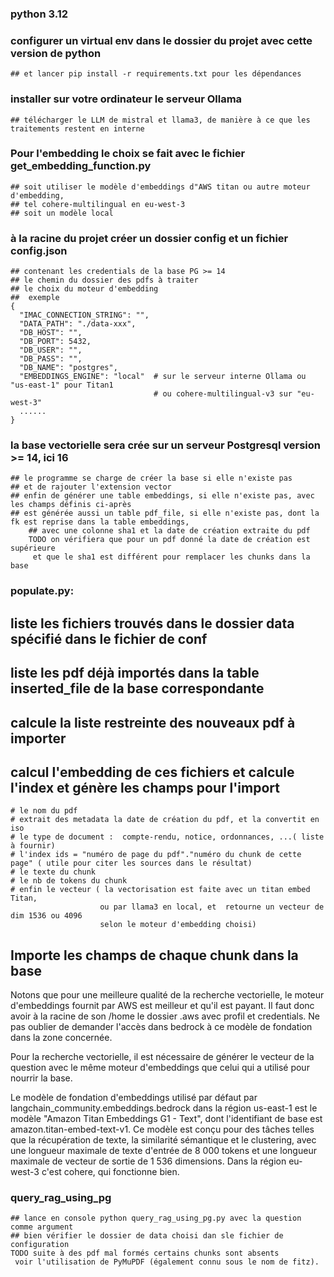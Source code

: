 ### python 3.12

### configurer un virtual env dans le dossier du projet avec cette version de python
    ## et lancer pip install -r requirements.txt pour les dépendances

### installer sur votre ordinateur le serveur Ollama
    ## télécharger le LLM de mistral et llama3, de manière à ce que les traitements restent en interne

### Pour l'embedding le choix se fait avec le fichier get_embedding_function.py
    ## soit utiliser le modèle d'embeddings d"AWS titan ou autre moteur d'embedding,
    ## tel cohere-multilingual en eu-west-3
    ## soit un modèle local

### à la racine du projet créer un dossier config et un fichier config.json
    ## contenant les credentials de la base PG >= 14
    ## le chemin du dossier des pdfs à traiter
    ## le choix du moteur d'embedding
    ##  exemple
    {
      "IMAC_CONNECTION_STRING": "",
      "DATA_PATH": "./data-xxx",
      "DB_HOST": "",
      "DB_PORT": 5432,
      "DB_USER": "",
      "DB_PASS": "",
      "DB_NAME": "postgres",
      "EMBEDDINGS_ENGINE": "local"  # sur le serveur interne Ollama ou "us-east-1" pour Titan1
                                    # ou cohere-multilingual-v3 sur "eu-west-3"
      ......
    }

### la base vectorielle sera crée sur un serveur Postgresql version >= 14, ici 16
    ## le programme se charge de créer la base si elle n'existe pas
    ## et de rajouter l'extension vector
    ## enfin de générer une table embeddings, si elle n'existe pas, avec les champs définis ci-après
    ## est générée aussi un table pdf_file, si elle n'existe pas, dont la fk est reprise dans la table embeddings,
        ## avec une colonne sha1 et la date de création extraite du pdf
        TODO on vérifiera que pour un pdf donné la date de création est supérieure
         et que le sha1 est différent pour remplacer les chunks dans la base

### populate.py:
 ## liste les fichiers trouvés dans le dossier data spécifié dans le fichier de conf
 ## liste les pdf déjà importés dans la table inserted_file de la base correspondante 
 ## calcule la liste restreinte des nouveaux pdf à importer
 ## calcul l'embedding de ces fichiers et calcule l'index et génère les champs pour l'import
    # le nom du pdf
    # extrait des metadata la date de création du pdf, et la convertit en iso
    # le type de document :  compte-rendu, notice, ordonnances, ...( liste à fournir)
    # l'index ids = "numéro de page du pdf"."numéro du chunk de cette page" ( utile pour citer les sources dans le résultat)
    # le texte du chunk
    # le nb de tokens du chunk
    # enfin le vecteur ( la vectorisation est faite avec un titan embed Titan,
                        ou par llama3 en local, et  retourne un vecteur de dim 1536 ou 4096
                        selon le moteur d'embedding choisi)
 ## Importe les champs de chaque chunk dans la base

 Notons que pour une meilleure qualité de la recherche vectorielle,
 le moteur d'embeddings fournit par AWS est meilleur et qu'il est payant.
 Il faut donc avoir à la racine de son /home le dossier .aws avec profil et credentials.
 Ne pas oublier de demander l'accès dans bedrock à ce modèle de fondation dans la zone concernée.

 Pour la recherche vectorielle, il est nécessaire de générer le vecteur de la question avec le même moteur
 d'embeddings que celui qui a utilisé pour nourrir la base.

 Le modèle de fondation d'embeddings utilisé par défaut par langchain_community.embeddings.bedrock
 dans la région us-east-1 est le modèle "Amazon Titan Embeddings G1 - Text", dont l'identifiant de base
            est amazon.titan-embed-text-v1.
 Ce modèle est conçu pour des tâches telles que la récupération de texte, la similarité sémantique
 et le clustering, avec une longueur maximale de texte d'entrée de 8 000 tokens
 et une longueur maximale de vecteur de sortie de 1 536 dimensions.
Dans la région eu-west-3 c'est cohere, qui fonctionne bien.


 ### query_rag_using_pg
    ## lance en console python query_rag_using_pg.py avec la question comme argument
    ## bien vérifier le dossier de data choisi dan sle fichier de configuration
    TODO suite à des pdf mal formés certains chunks sont absents
     voir l'utilisation de PyMuPDF (également connu sous le nom de fitz).



